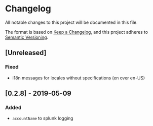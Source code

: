 # Changelog

All notable changes to this project will be documented in this file.

The format is based on [Keep a Changelog](https://keepachangelog.com/en/1.0.0/),
and this project adheres to [Semantic Versioning](https://semver.org/spec/v2.0.0.html).

## [Unreleased]

### Fixed

- i18n messages for locales without specifications (en over en-US)

## [0.2.8] - 2019-05-09

### Added

- `accountName` to splunk logging